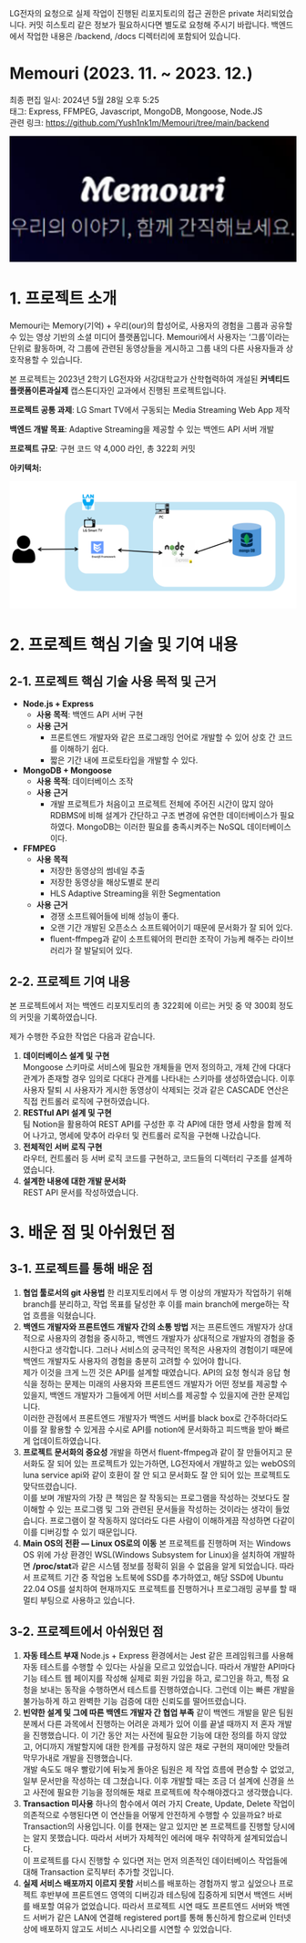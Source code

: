  LG전자의 요청으로 실제 작업이 진행된 리포지토리의 접근 권한은 private 처리되었습니다. 커밋 히스토리 같은 정보가 필요하시다면 별도로 요청해 주시기 바랍니다. 백엔드에서 작업한 내용은 /backend, /docs 디렉터리에 포함되어 있습니다.

# Memouri (2023. 11. ~ 2023. 12.)

최종 편집 일시: 2024년 5월 28일 오후 5:25</br>
태그: Express, FFMPEG, Javascript, MongoDB, Mongoose, Node.JS</br>
관련 링크: https://github.com/Yush1nk1m/Memouri/tree/main/backend</br>

![Untitled](Memouri%20(2023%2011%20~%202023%2012%20)%20e81321af45754516bacb9c8811344dcb/6e07d2f2-4a92-431f-8bc8-3986ca0b15d2.png)

# 1. 프로젝트 소개

 Memouri는 Memory(기억) + 우리(our)의 합성어로, 사용자의 경험을 그룹과 공유할 수 있는 영상 기반의 소셜 미디어 플랫폼입니다. Memouri에서 사용자는 ‘그룹’이라는 단위로 활동하며, 각 그룹에 관련된 동영상들을 게시하고 그룹 내의 다른 사용자들과 상호작용할 수 있습니다.

 본 프로젝트는 2023년 2학기 LG전자와 서강대학교가 산학협력하여 개설된 **커넥티드플랫폼이론과실제** 캡스톤디자인 교과에서 진행된 프로젝트입니다.

 **프로젝트 공통 과제**: LG Smart TV에서 구동되는 Media Streaming Web App 제작

 **백엔드 개발 목표**: Adaptive Streaming을 제공할 수 있는 백엔드 API 서버 개발

 **프로젝트 규모**: 구현 코드 약 4,000 라인, 총 322회 커밋

 **아키텍처:**

![Untitled](Memouri%20(2023%2011%20~%202023%2012%20)%20e81321af45754516bacb9c8811344dcb/Untitled.png)

# 2. 프로젝트 핵심 기술 및 기여 내용

 

## 2-1. 프로젝트 핵심 기술 사용 목적 및 근거

- **Node.js + Express**
    - **사용 목적**: 백엔드 API 서버 구현
    - **사용 근거**
        - 프론트엔드 개발자와 같은 프로그래밍 언어로 개발할 수 있어 상호 간 코드를 이해하기 쉽다.
        - 짧은 기간 내에 프로토타입을 개발할 수 있다.
- **MongoDB + Mongoose**
    - **사용 목적**: 데이터베이스 조작
    - **사용 근거**
        - 개발 프로젝트가 처음이고 프로젝트 전체에 주어진 시간이 많지 않아 RDBMS에 비해 설계가 간단하고 구조 변경에 유연한 데이터베이스가 필요하였다. MongoDB는 이러한 필요를 충족시켜주는 NoSQL 데이터베이스이다.
- **FFMPEG**
    - **사용 목적**
        - 저장한 동영상의 썸네일 추출
        - 저장한 동영상을 해상도별로 분리
        - HLS Adaptive Streaming을 위한 Segmentation
    - **사용 근거**
        - 경쟁 소프트웨어들에 비해 성능이 좋다.
        - 오랜 기간 개발된 오픈소스 소프트웨어이기 때문에 문서화가 잘 되어 있다.
        - fluent-ffmpeg과 같이 소프트웨어의 편리한 조작이 가능케 해주는 라이브러리가 잘 발달되어 있다.

## 2-2. 프로젝트 기여 내용

 본 프로젝트에서 저는 백엔드 리포지토리의 총 322회에 이르는 커밋 중 약 300회 정도의 커밋을 기록하였습니다.

 제가 수행한 주요한 작업은 다음과 같습니다.

1. **데이터베이스 설계 및 구현**</br>
 Mongoose 스키마로 서비스에 필요한 개체들을 먼저 정의하고, 개체 간에 다대다 관계가 존재할 경우 임의로 다대다 관계를 나타내는 스키마를 생성하였습니다. 이후 사용자 탈퇴 시 사용자가 게시한 동영상이 삭제되는 것과 같은 CASCADE 연산은 직접 컨트롤러 로직에 구현하였습니다.
2. **RESTful API 설계 및 구현**</br>
 팀 Notion을 활용하여 REST API를 구성한 후 각 API에 대한 명세 사항을 함께 적어 나가고, 명세에 맞추어 라우터 및 컨트롤러 로직을 구현해 나갔습니다.
3. **전체적인 서버 로직 구현**</br>
 라우터, 컨트롤러 등 서버 로직 코드를 구현하고, 코드들의 디렉터리 구조를 설계하였습니다.
4. **설계한 내용에 대한 개발 문서화**</br>
 REST API 문서를 작성하였습니다.

# 3. 배운 점 및 아쉬웠던 점

## 3-1. 프로젝트를 통해 배운 점

1. **협업 툴로서의 git 사용법**
 한 리포지토리에서 두 명 이상의 개발자가 작업하기 위해 branch를 분리하고, 작업 목표를 달성한 후 이를 main branch에 merge하는 작업 흐름을 익혔습니다.
2. **백엔드 개발자와 프론트엔드 개발자 간의 소통 방법**
 저는 프론트엔드 개발자가 상대적으로 사용자의 경험을 중시하고, 백엔드 개발자가 상대적으로 개발자의 경험을 중시한다고 생각합니다. 그러나 서비스의 궁극적인 목적은 사용자의 경험이기 때문에 백엔드 개발자도 사용자의 경험을 충분히 고려할 수 있어야 합니다.</br>
 제가 이것을 크게 느낀 것은 API를 설계할 때였습니다. API의 요청 형식과 응답 형식을 정하는 문제는 미래의 사용자와 프론트엔드 개발자가 어떤 정보를 제공할 수 있을지, 백엔드 개발자가 그들에게 어떤 서비스를 제공할 수 있을지에 관한 문제입니다.</br>
 이러한 관점에서 프론트엔드 개발자가 백엔드 서버를 black box로 간주하더라도 이를 잘 활용할 수 있게끔 수시로 API를 notion에 문서화하고 피드백을 받아 빠르게 업데이트하였습니다.
3. **프로젝트 문서화의 중요성**
 개발을 하면서 fluent-ffmpeg과 같이 잘 만들어지고 문서화도 잘 되어 있는 프로젝트가 있는가하면, LG전자에서 개발하고 있는 webOS의 luna service api와 같이 호환이 잘 안 되고 문서화도 잘 안 되어 있는 프로젝트도 맞닥뜨렸습니다.</br>
 이를 보며 개발자의 가장 큰 책임은 잘 작동되는 프로그램을 작성하는 것보다도 잘 이해할 수 있는 프로그램 및 그와 관련된 문서들을 작성하는 것이라는 생각이 들었습니다. 프로그램이 잘 작동하지 않더라도 다른 사람이 이해하게끔 작성하면 다같이 이를 디버깅할 수 있기 때문입니다.
4. **Main OS의 전환 — Linux OS로의 이동**
 본 프로젝트를 진행하며 저는 Windows OS 위에 가상 환경인 WSL(Windows Subsystem for Linux)을 설치하여 개발하면 **/proc/stat**과 같은 시스템 정보를 정확히 읽을 수 없음을 알게 되었습니다. 따라서 프로젝트 기간 중 작업용 노트북에 SSD를 추가하였고, 해당 SSD에 Ubuntu 22.04 OS를 설치하여 현재까지도 프로젝트를 진행하거나 프로그래밍 공부를 할 때 멀티 부팅으로 사용하고 있습니다.

## 3-2. 프로젝트에서 아쉬웠던 점

1. **자동 테스트 부재**
 Node.js + Express 환경에서는 Jest 같은 프레임워크를 사용해 자동 테스트를 수행할 수 있다는 사실을 모르고 있었습니다. 따라서 개발한 API마다 기능 테스트 웹 페이지를 작성해 실제로 회원 가입을 하고, 로그인을 하고, 특정 요청을 보내는 동작을 수행하면서 테스트를 진행하였습니다. 그런데 이는 빠른 개발을 불가능하게 하고 완벽한 기능 검증에 대한 신뢰도를 떨어뜨렸습니다.
2. **빈약한 설계 및 그에 따른 백엔드 개발자 간 협업 부족**
 같이 백엔드 개발을 맡은 팀원분께서 다른 과목에서 진행하는 어려운 과제가 있어 이를 끝낼 때까지 저 혼자 개발을 진행했습니다. 이 기간 동안 저는 사전에 필요한 기능에 대한 정의를 하지 않았고, 어디까지 개발할지에 대한 한계를 규정하지 않은 채로 구현의 재미에만 맛들려 막무가내로 개발을 진행했습니다.</br>
 개발 속도도 매우 빨랐기에 뒤늦게 돌아온 팀원은 제 작업 흐름에 편승할 수 없었고, 일부 문서만을 작성하는 데 그쳤습니다. 이후 개발할 때는 조금 더 설계에 신경을 쓰고 사전에 필요한 기능을 정의해둔 채로 프로젝트에 착수해야겠다고 생각했습니다.
3. **Transaction 미사용**
 하나의 함수에서 여러 가지 Create, Update, Delete 작업이 의존적으로 수행된다면 이 연산들을 어떻게 안전하게 수행할 수 있을까요? 바로 Transaction의 사용입니다. 이를 현재는 알고 있지만 본 프로젝트를 진행할 당시에는 알지 못했습니다. 따라서 서버가 자체적인 에러에 매우 취약하게 설계되었습니다.</br>
 이 프로젝트를 다시 진행할 수 있다면 저는 먼저 의존적인 데이터베이스 작업들에 대해 Transaction 로직부터 추가할 것입니다.
4. **실제 서비스 배포까지 이르지 못함**
 서비스를 배포하는 경험까지 쌓고 싶었으나 프로젝트 후반부에 프론트엔드 영역의 디버깅과 테스팅에 집중하게 되면서 백엔드 서버를 배포할 여유가 없었습니다. 따라서 프로젝트 시연 때도 프론트엔드 서버와 백엔드 서버가 같은 LAN에 연결해 registered port를 통해 통신하게 함으로써 인터넷상에 배포하지 않고도 서비스 시나리오를 시연할 수 있었습니다.
